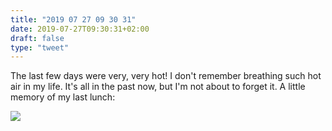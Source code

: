 ```yaml
---
title: "2019 07 27 09 30 31"
date: 2019-07-27T09:30:31+02:00
draft: false
type: "tweet"
---
```

The last few days were very, very hot! I don't remember breathing such hot air in my life. It's all in the past now, but I'm not about to forget it. A little memory of my last lunch:

![](/img/IMG_0746.jpg)
